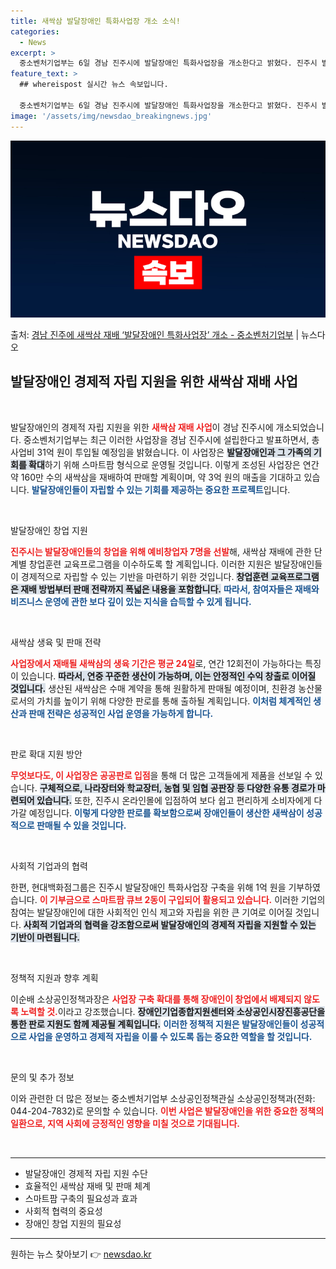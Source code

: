 ```yaml
---
title: 새싹삼 발달장애인 특화사업장 개소 소식!
categories:
  - News
excerpt: >
  중소벤처기업부는 6일 경남 진주시에 발달장애인 특화사업장을 개소한다고 밝혔다. 진주시 발달장애인특화사업장은 …
feature_text: >
  ## whereispost 실시간 뉴스 속보입니다.

  중소벤처기업부는 6일 경남 진주시에 발달장애인 특화사업장을 개소한다고 밝혔다. 진주시 발달장애인특화사업장은 …
image: '/assets/img/newsdao_breakingnews.jpg'
---
```


![뉴스다오 속보](/assets/img/newsdao_breakingnews.jpg)

<p>출처: <a href="https://newsdao.kr/2741" rel="dofollow">경남 진주에 새싹삼 재배 ‘발달장애인 특화사업장’ 개소 - 중소벤처기업부</a> | 뉴스다오</p>

<h2 data-ke-size="size26">발달장애인 경제적 자립 지원을 위한 새싹삼 재배 사업</h2>

<p data-ke-size="size16">&nbsp;</p>

발달장애인의 경제적 자립 지원을 위한 <b><span style="color: #ee2323;">새싹삼 재배 사업</span></b>이 경남 진주시에 개소되었습니다. 중소벤처기업부는 최근 이러한 사업장을 경남 진주시에 설립한다고 발표하면서, 총 사업비 31억 원이 투입될 예정임을 밝혔습니다. 이 사업장은 <b><span style="background-color: #21538527;">발달장애인과 그 가족의 기회를 확대</span></b>하기 위해 스마트팜 형식으로 운영될 것입니다. 이렇게 조성된 사업장은 연간 약 160만 수의 새싹삼을 재배하여 판매할 계획이며, 약 3억 원의 매출을 기대하고 있습니다. <b><span style="color: #1a5490;">발달장애인들이 자립할 수 있는 기회를 제공하는 중요한 프로젝트</span></b>입니다. 

<p data-ke-size="size16">&nbsp;</p>

발달장애인 창업 지원

<b><span style="color: #ee2323;">진주시는 발달장애인들의 창업을 위해 예비창업자 7명을 선발</span></b>해, 새싹삼 재배에 관한 단계별 창업훈련 교육프로그램을 이수하도록 할 계획입니다. 이러한 지원은 발달장애인들이 경제적으로 자립할 수 있는 기반을 마련하기 위한 것입니다. <b><span style="background-color: #21538527;">창업훈련 교육프로그램은 재배 방법부터 판매 전략까지 폭넓은 내용을 포함합니다.</span></b> <b><span style="color: #1a5490;">따라서, 참여자들은 재배와 비즈니스 운영에 관한 보다 깊이 있는 지식을 습득할 수 있게 됩니다.</span></b> 

<p data-ke-size="size16">&nbsp;</p>

새싹삼 생육 및 판매 전략

<b><span style="color: #ee2323;">사업장에서 재배될 새싹삼의 생육 기간은 평균 24일</span></b>로, 연간 12회전이 가능하다는 특징이 있습니다. <b><span style="background-color: #21538527;">따라서, 연중 꾸준한 생산이 가능하며, 이는 안정적인 수익 창출로 이어질 것입니다.</span></b> 생산된 새싹삼은 수매 계약을 통해 원활하게 판매될 예정이며, 친환경 농산물로서의 가치를 높이기 위해 다양한 판로를 통해 출하될 계획입니다. <b><span style="color: #1a5490;">이처럼 체계적인 생산과 판매 전략은 성공적인 사업 운영을 가능하게 합니다.</span></b>

<p data-ke-size="size16">&nbsp;</p>

판로 확대 지원 방안

<b><span style="color: #ee2323;">무엇보다도, 이 사업장은 공공판로 입점</span></b>을 통해 더 많은 고객들에게 제품을 선보일 수 있습니다. <b><span style="background-color: #21538527;">구체적으로, 나라장터와 학교장터, 농협 및 임협 공판장 등 다양한 유통 경로가 마련되어 있습니다.</span></b> 또한, 진주시 온라인몰에 입점하여 보다 쉽고 편리하게 소비자에게 다가갈 예정입니다. <b><span style="color: #1a5490;">이렇게 다양한 판로를 확보함으로써 장애인들이 생산한 새싹삼이 성공적으로 판매될 수 있을 것입니다.</span></b>

<p data-ke-size="size16">&nbsp;</p>

사회적 기업과의 협력

한편, 현대백화점그룹은 진주시 발달장애인 특화사업장 구축을 위해 1억 원을 기부하였습니다. <b><span style="color: #ee2323;">이 기부금으로 스마트팜 큐브 2동이 구입되어 활용되고 있습니다.</span></b> 이러한 기업의 참여는 발달장애인에 대한 사회적인 인식 제고와 자립을 위한 큰 기여로 이어질 것입니다. <b><span style="background-color: #21538527;">사회적 기업과의 협력을 강조함으로써 발달장애인의 경제적 자립을 지원할 수 있는 기반이 마련됩니다.</span></b> 

<p data-ke-size="size16">&nbsp;</p>

정책적 지원과 향후 계획

이순배 소상공인정책과장은 <b><span style="color: #ee2323;">사업장 구축 확대를 통해 장애인이 창업에서 배제되지 않도록 노력할 것.</span></b>이라고 강조했습니다. <b><span style="background-color: #21538527;">장애인기업종합지원센터와 소상공인시장진흥공단을 통한 판로 지원도 함께 제공될 계획입니다.</span></b> <b><span style="color: #1a5490;">이러한 정책적 지원은 발달장애인들이 성공적으로 사업을 운영하고 경제적 자립을 이룰 수 있도록 돕는 중요한 역할을 할 것입니다.</span></b> 

<p data-ke-size="size16">&nbsp;</p>

문의 및 추가 정보

이와 관련한 더 많은 정보는 중소벤처기업부 소상공인정책관실 소상공인정책과(전화: 044-204-7832)로 문의할 수 있습니다. <b><span style="color: #ee2323;">이번 사업은 발달장애인을 위한 중요한 정책의 일환으로, 지역 사회에 긍정적인 영향을 미칠 것으로 기대됩니다.</span></b>
  
<p data-ke-size="size16">&nbsp;</p>

<hr>

<ul>
<li>발달장애인 경제적 자립 지원 수단</li>
<li>효율적인 새싹삼 재배 및 판매 체계</li>
<li>스마트팜 구축의 필요성과 효과</li>
<li>사회적 협력의 중요성</li>
<li>장애인 창업 지원의 필요성</li>
</ul>

<hr> 

원하는 뉴스 찾아보기 👉 <a href="https://newsdao.kr" rel="dofollow">newsdao.kr</a>


